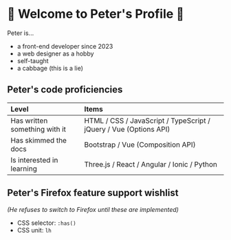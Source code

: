 # 🥬 Welcome to Peter's Profile 🥬
Peter is...
- a front-end developer since 2023
- a web designer as a hobby
- self-taught
- a cabbage (this is a lie)

## Peter's code proficiencies
| Level | Items |
| :-- | :-- |
| Has written something with it | HTML / CSS / JavaScript / TypeScript / jQuery / Vue (Options API) |
| Has skimmed the docs | Bootstrap / Vue (Composition API) |
| Is interested in learning | Three.js / React / Angular / Ionic / Python |

## Peter's Firefox feature support wishlist
*(He refuses to switch to Firefox until these are implemented)*
- CSS selector: `:has()`
- CSS unit: `lh`
